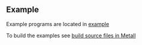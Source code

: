 ## Example

Example programs are located in [example](https://github.com/LLNL/copperr/tree/master/example)

To build the examples see [build source files in Metall](../advanced_build/cmake.md)